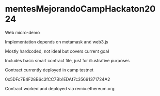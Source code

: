 # mentesMejorandoCampHackaton2024

Web micro-demo

Implementation depends on metamask and web3.js

Mostly hardcoded, not ideal but covers current goal

Includes basic smart contract file, just for illustrative purposes

Contract currently deployed in camp testnet 

0x5DFc7E4F28B6c3fCC7Bb1EDAf7c35691371724A2

Contract worked and deployed via remix.ethereum.org
